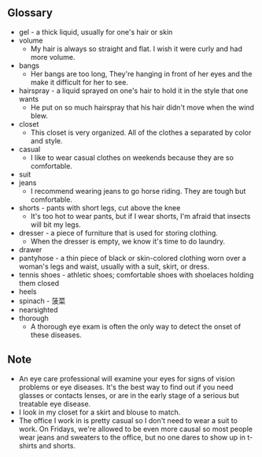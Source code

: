 ## Glossary
- gel - a thick liquid, usually for one's hair or skin
- volume 
	- My hair is always so straight and flat. I wish it were curly and had more volume.
- bangs
	- Her bangs are too long, They're hanging in front of her eyes and the make it difficult for her to see.
- hairspray - a liquid sprayed on one's hair to hold it in the style that one wants
	- He put on so much hairspray that his hair didn't move when the wind blew.
- closet
	- This closet is very organized. All of the clothes a separated by color and style.
- casual
	- I like to wear casual clothes on weekends because they are so comfortable.
- suit
- jeans
	- I recommend wearing jeans to go horse riding. They are tough but comfortable.
- shorts - pants with short legs, cut above the knee
	- It's too hot to wear pants, but if I wear shorts, I'm afraid that insects will bit my legs.
- dresser - a piece of  furniture that is used for storing clothing.
	- When the dresser is empty, we know it's time to do laundry.
- drawer
- pantyhose - a thin piece of black or skin-colored clothing worn over a woman's legs and waist, usually with a suit, skirt, or dress.
- tennis shoes - athletic shoes; comfortable shoes with shoelaces holding them closed
- heels
- spinach - 菠菜
- nearsighted 
- thorough
	- A thorough eye exam is often the only way to detect the onset of these diseases.

## Note
- An eye care professional will examine your eyes for signs of vision problems or eye diseases. It's the best way to find out if you need glasses or contacts lenses, or are in the early stage of a serious but treatable eye disease.
- I look in my closet for a skirt and blouse to match.
- The office I work in is pretty casual so I don't need to wear a suit to work. On Fridays, we're allowed to be even more causal so most people wear jeans and sweaters to the office, but no one dares to show up in t-shirts and shorts.